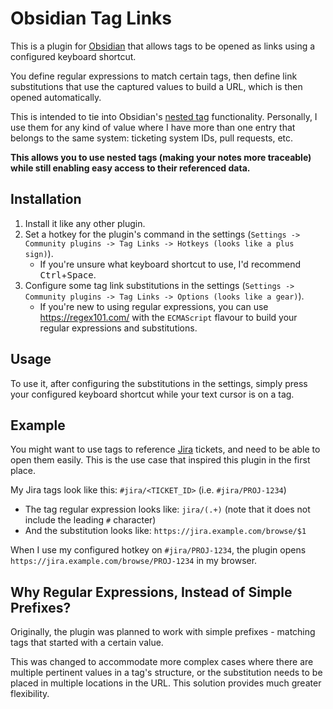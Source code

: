 # Obsidian Tag Links
This is a plugin for [Obsidian](https://obsidian.md) that allows tags to be opened as links using a configured keyboard
shortcut.

You define regular expressions to match certain tags, then define link substitutions that use the captured values to
build a URL, which is then opened automatically.

This is intended to tie into Obsidian's [nested tag](https://help.obsidian.md/Editing+and+formatting/Tags#Nested+tags)
functionality. Personally, I use them for any kind of value where I have more than one entry that belongs to the same
system: ticketing system IDs, pull requests, etc.

**This allows you to use nested tags (making your notes more traceable) while still enabling easy access to their
referenced data.**

## Installation
1. Install it like any other plugin.
2. Set a hotkey for the plugin's command in the settings
   (`Settings -> Community plugins -> Tag Links -> Hotkeys (looks like a plus sign)`).
   - If you're unsure what keyboard shortcut to use, I'd recommend <kbd>Ctrl</kbd>+<kbd>Space</kbd>.
3. Configure some tag link substitutions in the settings
   (`Settings -> Community plugins -> Tag Links -> Options (looks like a gear)`).
   - If you're new to using regular expressions, you can use https://regex101.com/ with the `ECMAScript` flavour to
   build your regular expressions and substitutions.

## Usage
To use it, after configuring the substitutions in the settings, simply press your configured keyboard shortcut while
your text cursor is on a tag.

## Example
You might want to use tags to reference [Jira](https://www.atlassian.com/software/jira) tickets, and need to be able to
open them easily. This is the use case that inspired this plugin in the first place.

My Jira tags look like this: `#jira/<TICKET_ID>` (i.e. `#jira/PROJ-1234`)
- The tag regular expression looks like: `jira/(.+)` (note that it does not include the leading `#` character)
- And the substitution looks like: `https://jira.example.com/browse/$1`

When I use my configured hotkey on `#jira/PROJ-1234`, the plugin opens `https://jira.example.com/browse/PROJ-1234` in my
browser.

## Why Regular Expressions, Instead of Simple Prefixes?
Originally, the plugin was planned to work with simple prefixes - matching tags that started with a certain value.

This was changed to accommodate more complex cases where there are multiple pertinent values in a tag's structure, or
the substitution needs to be placed in multiple locations in the URL. This solution provides much greater flexibility.

